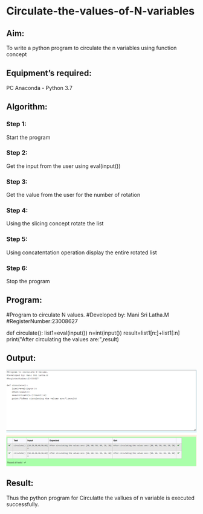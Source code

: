 # Circulate-the-values-of-N-variables
## Aim:
To write a python program to circulate the n variables using function concept
## Equipment’s required:
PC
Anaconda - Python 3.7
## Algorithm: 
### Step 1: 
Start the program
### Step 2: 
Get the input from the user using eval(input())
### Step 3: 
Get the value from the user for the number of rotation
### Step 4: 
Using the slicing concept rotate the list

### Step 5: 
Using concatentation operation display the entire rotated list
### Step 6: 
Stop the program
## Program:
#Program to circulate N values.
#Developed by: Mani Sri Latha.M
#RegisterNumber:23008627

def circulate():
    list1=eval(input())
    n=int(input())
    result=list1[n:]+list1[:n]
    print("After circulating the values are:",result)

## Output:
![](circulate.png)
## Result:
Thus the python program for Circulatte the vallues of n variable is executed successfully.
